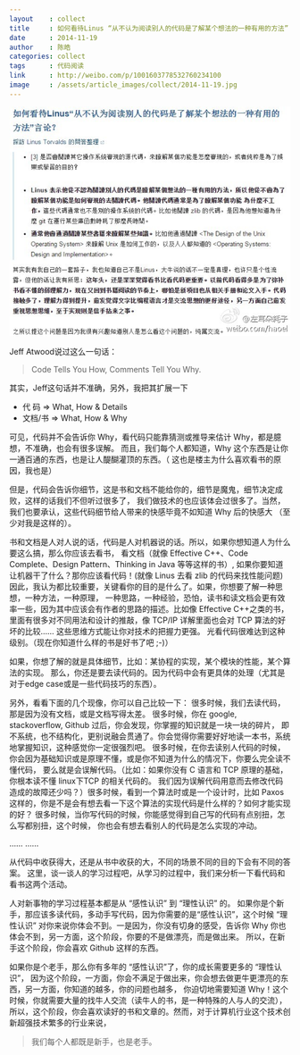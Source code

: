 ```yaml
---
layout    : collect
title     : 如何看待Linus “从不认为阅读别人的代码是了解某个想法的一种有用的方法” 言论？
date      : 2014-11-19
author    : 陈皓
categories: collect
tags      : 代码阅读
link      : http://weibo.com/p/1001603778532760234100
image     : /assets/article_images/collect/2014-11-19.jpg
---
```



![](/assets/article_images/collect/2014-11-19-1.jpg)


Jeff Atwood说过这么一句话：

  > Code Tells You How, Comments Tell You Why.


其实，Jeff这句话并不准确，另外，我把其扩展一下

  - 代 码 => What, How & Details  
  - 文档/书 => What, How & Why


可见，代码并不会告诉你 Why，看代码只能靠猜测或推导来估计 Why，都是臆想，不准确，也会有很多误解。
而且，我们每个人都知道，Why 这个东西是让你一通百通的东西，也是让人醍醐灌顶的东西。（
这也是楼主为什么喜欢看书的原因，我也是）


但是，代码会告诉你细节，这是书和文档不能给你的，细节是魔鬼，细节决定成败，这样的话我们不但听过很多了，
我们做技术的也应该体会过很多了。当然，我们也要承认，这些代码细节给人带来的快感毕竟不如知道 Why 后的快感大
（至少对我是这样的）。


书和文档是人对人说的话，代码是人对机器说的话。所以，如果你想知道人为什么要这么搞，那么你应该去看书，
看文档（就像 Effective C++、Code Complete、Design Pattern、Thinking in Java 等等这样的书）, 如果你要知道让机器干了什么？那你应该看代码！(就像 Linus 去看 zlib 的代码来找性能问题)
因此，我认为都比较重要，关键看你的目的是什么了。如果，你想要了解一种思想，一种方法，一种原理，
一种思路，一种经验，恐怕，读书和读文档会更有效率一些，因为其中应该会有作者的思路的描述。比如像 Effective C++之类的书，里面有很多对不同用法和设计的推敲，像 TCP/IP 详解里面也会对 TCP 算法的好坏的比较…… 这些思维方式能让你对技术的把握力更强。
光看代码很难达到这种级别。（现在你知道什么样的书是好书了吧 ;-)）


如果，你想了解的就是具体细节，比如：某协程的实现，某个模块的性能，某个算法的实现。
那么，你还是要去读代码的。因为代码中会有更具体的处理（尤其是对于edge case或是一些代码技巧的东西）。


另外，看看下面的几个现像，你可以自己比较一下：
很多时候，我们去读代码，那是因为没有文档，或是文档写得太差。
很多时候，你在 google, stackoverflow, Github 过后，你会发现，你掌握的知识就是一块一块的碎片，
即不系统，也不结构化，更别说融会贯通了。你会觉得你需要好好地读一本书，系统地掌握知识，这种感觉你一定很强烈吧。
很多时候，在你去读别人代码的时候，你会因为基础知识或是原理不懂，或是你不知道为什么的情况下，你要么完全读不懂代码，
要么就是会误解代码。（比如：如果你没有 C 语言和 TCP 原理的基础，你根本读不懂 linux下TCP 的相关代码的。
我们因为误解代码用意而去修改代码造成的故障还少吗？）很多时候，看到一个算法时或是一个设计时，比如 Paxos 这样的，你是不是会有想去看一下这个算法的实现代码是什么样的？如何才能实现的好？
很多时候，当你写代码的时候，你能感觉得到自己写的代码有点别扭，怎么写都别扭，这个时候，
你也会有想去看别人的代码是怎么实现的冲动。

…… ……


从代码中收获得大，还是从书中收获的大，不同的场景不同的目的下会有不同的答案。
这里，谈一谈人的学习过程吧，从学习的过程中，我们来分析一下看代码和看书这两个活动。


人对新事物的学习过程基本都是从 “感性认识” 到 “理性认识” 的。
如果你是个新手，那应该多读代码，多动手写代码，因为你需要的是“感性认识”，这个时候 “理性认识” 对你来说你体会不到。一是因为，你没有切身的感受，告诉你 Why 你也体会不到，另一方面，这个阶段，你要的不是做漂亮，而是做出来。
所以，在新手这个阶段，你会喜欢 Github 这样的东西。


如果你是个老手，那么你有多年的 “感性认识”了，你的成长需要更多的 “理性认识”，
因为这个阶段，一方面，你会不满足于做出来，你会想去做更牛更漂亮的东西，另一方面，你知道的越多，你的问题也越多，
你迫切地需要知道 Why！这个时候，你就需要大量的找牛人交流（读牛人的书，是一种特殊的人与人的交流），
所以，这个阶段，你会喜欢读好的书和文章的。然而，对于计算机行业这个技术创新超强技术繁多的行业来说，

  > 我们每个人都既是新手，也是老手。
